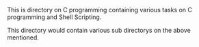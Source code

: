 This is directory on C programming containing various tasks on C programming and Shell Scripting.

This directory would contain various sub directorys on the above mentioned.

